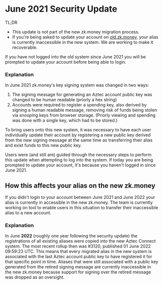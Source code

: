 # June 2021 Security Update

TL;DR

- This update is not part of the new zk.money migration process.
- If you're being asked to update your account on [old.zk.money](https://old.zk.money), your alias is currently inaccessible in the new system. We are working to make it recoverable.

If you have not logged into the old system since June 2021 you will be prompted to update your account before being able to login.

### Explanation

In June 2021 zk.money's key signing system was changed in two ways:

1.  The signing message for generating an Aztec account public key was changed to be human readable (priorly a hex string)
2.  Accounts were required to register a spending key, also derived by signing a human readable message, removing risk of funds being stolen via snooping keys from browser storage. (Priorly viewing and spending was done with a single key, which had to be stored.)

To bring users onto this new system, it was necessary to have each user individually update their account by registering a new public key derived from the new signing message at the same time as transferring their alias and exist funds to this new public key.

Users were (and still are) guided through the necessary steps to perform this update when attempting to log into the system. If today you are being prompted to update your account, it's because you haven't logged in since June 2021.

## How this affects your alias on the new zk.money

If you didn't login to your account between June 2021 and June 2022 your alias is currently in accessible in the new zk.money. The team is currently working on tool to enable users in this situation to transfer their inaccessible alias to a new account.

### Explanation

In June **2022** (roughly one year following the security update) the registrations of all existing aliases were copied into the new Aztec Connect system. The most recent rollup then was #3120, published 01 June 2022 09:59:23 UTC. This means that every migrated alias in the new system is associated with the last Aztec account public key to have registered it for that specific point in time. Aliases that were still associated with a public key generated from the retired signing message are currently inaccessible in the new zk.money because support for signing over the retired message was dropped as an oversight.
